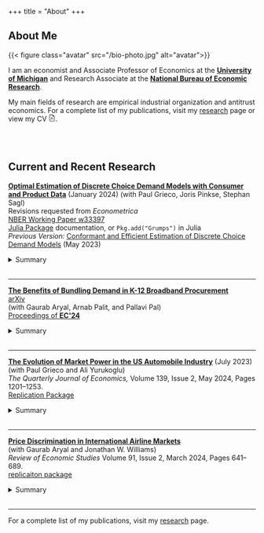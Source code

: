 +++
title = "About"
+++

## About Me

{{< figure class="avatar" src="/bio-photo.jpg" alt="avatar">}}

I am an economist and Associate Professor of Economics at the [**University of Michigan**](https://lsa.umich.edu/econ/people/faculty/charles-murry.html) and Research Associate at the [**National Bureau of Economic Research**](https://www.nber.org). 

My main fields of research are empirical industrial organization and antitrust economics. For a complete list of my publications, visit my [research](/research) page or view my CV
[<svg xmlns="http://www.w3.org/2000/svg" width="1em" height="1em" fill="currentColor" class="bi bi-file-earmark-text" viewBox="0 0 16 16"><path d="M5.5 7a.5.5 0 0 0 0 1h5a.5.5 0 0 0 0-1h-5zM5 9.5a.5.5 0 0 1 .5-.5h5a.5.5 0 0 1 0 1h-5a.5.5 0 0 1-.5-.5zm0 2a.5.5 0 0 1 .5-.5h2a.5.5 0 0 1 0 1h-2a.5.5 0 0 1-.5-.5z"/><path d="M9.5 0H4a2 2 0 0 0-2 2v12a2 2 0 0 0 2 2h8a2 2 0 0 0 2-2V4.5L9.5 0zm0 1v2A1.5 1.5 0 0 0 11 4.5h2V14a1 1 0 0 1-1 1H4a1 1 0 0 1-1-1V2a1 1 0 0 1 1-1h5.5z"/></svg>](/CharlesMurryCV.pdf). 
<!-- For a detailed description of my research, check out my [research statement](/Murry_ResearchStatement.pdf). -->

<br><br>

## Current and Recent Research

[**Optimal Estimation of Discrete Choice Demand Models with Consumer and Product Data**](http://joris.pinkse.org/publication/grumps/grumps.pdf) (January 2024)
(with Paul Grieco, Joris Pinkse, Stephan Sagl)  
Revisions requested from *Econometrica*  
[NBER Working Paper w33397](https://www.nber.org/papers/w33397)  
[Julia Package](https://nittanylion.github.io/Grumps.jl/dev/) documentation, or ```Pkg.add("Grumps")``` in Julia  
*Previous Version:* [Conformant and Efficient Estimation of Discrete Choice Demand Models](/working_papers/like-blp.pdf) (May 2023)  
<details>
<summary>Summary</summary>

- We propose a likelihood based estimator for BLP-style demand models that natively incorporates multiple sources of data:  "micro" data from individual purchases and aggregate data on shares and prices. We introduce a property of our estiamtor called *conformance:* the estimator's rate of convergence will be the fastest possible given the variation available in the data. For example, the researcher can leverage both variation in choice probabilities through the likelihood and variation in product level restrictions to identify random coefficients, without pretesting.  

</details>

<br>

---

[**The Benefits of Bundling Demand in K-12 Broadband Procurement**](/working_papers/bundling_Feb25.pdf)  
[arXiv](https://arxiv.org/abs/2402.07277)  
(with Gaurab Aryal, Arnab Palit, and Pallavi Pal)  
[Proceedings of **EC'24**](https://dl.acm.org/doi/10.1145/3670865.3673497)  

<details>
<summary>Summary</summary>

- Geographically bundling schools in broadband procurement had a large effect on prices and bandwidth. We show that these outcomes were due to an exposure problem in broadband procurement. The bundling program saved schools at least as much as current broadband subsidies, and revealed preference of the schools indicates large welfare gains due to the bundling program. 

</details>

<br>

---


[**The Evolution of Market Power in the US Automobile Industry**](/working_papers/CarMarkupsJuly2023.pdf) (July 2023)    
(with Paul Grieco and Ali Yurukoglu)  
*The Quarterly Journal of Economics,* Volume 139, Issue 2, May 2024, Pages 1201–1253.  
[Replication Package](https://dataverse.harvard.edu/dataset.xhtml?persistentId=doi:10.7910/DVN/CZGOKP)
<details>
<summary>Summary</summary>

- We estimate a decrease in markups and a rise in consumer surplus in the US automobile market from 1980--2018. Production efficiencies and rising product quality are the main sources for the increase in consumer surplus, not changes in market concentration or changing preferences. 

</details>

<br>

---

[**Price Discrimination in International Airline Markets**](https://arxiv.org/abs/2102.05751)  
(with Gaurab Aryal and Jonathan W. Williams)  
*Review of Economic Studies* Volume 91, Issue 2, March 2024, Pages 641–689.   
[replicaiton package](https://zenodo.org/record/7392123)
<details>
<summary>Summary</summary>

- We develop and estimate a model of dynamic pricing and price discrimination of a monopolist airline to quantify how consumers and firms split surplus. 
- Airlines achieve 77% of 1st-best welfare and most of the gap is due to private information by passengers, not airline uncertainty about future arriving passengers. 

</details>

<br>

<!-- ---

[Inventory Management in Decentralized Markets](/working_papers/inventory_march2023.pdf) (March 2023)  
(with Fei Li, Can Tan, and Yiyi Zhou)  
*International Economic Review* Volume 65, Issue 1, February 2024, Pages 431-470.  
<details>
<summary>Summary</summary>

- We present a model of an intermediary that faces search frictions in both the "retail" and "wholesale" market. In equilibrium, intermediaries hold and manage inventory.  
- We quantify the model and find that incentives for inventory management in the used car market come from search frictions, not inventory holding costs.

</details> -->


  

<!-- [Price Discrimination and Product Variety: the Case of Implantable Medical Devices](./)
(with Kritika Goel, Michael Grubb, and Julie Mortimer)
- Direct price discrimination promotes efficiencies in manufacturers' product line decisions. Fewer products are introduced when manufacturers can price discriminate.  
- We show this in the context of medical devices, where price discrimination allows smaller hospitals to purchase MRI-compatible heart devices for lower prices.  -->

<!-- [Overcoming the exposure problem: The case of K-12 broadband procurement(./)]
(with Gaurab Aryal, Pallavi Pal, and Arnab Palit) -->



---
For a complete list of my publications, visit my [research](/research) page. 
